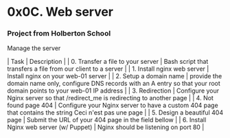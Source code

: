 # 0x0C. Web server

### Project from Holberton School

Manage the server

| Task | Description |
| 0. Transfer a file to your server | Bash script that transfers a file from our client to a server |
| 1. Install nginx web server | Install nginx on your web-01 server |
| 2. Setup a domain name | provide the domain name only, configure DNS records with an A entry so that your root domain points to your web-01 IP address |
| 3. Redirection | Configure your Nginx server so that /redirect_me is redirecting to another page |
| 4. Not found page 404 | Configure your Nginx server to have a custom 404 page that contains the string Ceci n'est pas une page |
| 5. Design a beautiful 404 page | Submit the URL of your 404 page in the field bellow |
| 6. Install Nginx web server (w/ Puppet) | Nginx should be listening on port 80 |
